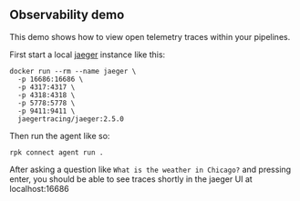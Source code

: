 ## Observability demo

This demo shows how to view open telemetry traces within your pipelines.

First start a local [jaeger] instance like this:

```
docker run --rm --name jaeger \
  -p 16686:16686 \
  -p 4317:4317 \
  -p 4318:4318 \
  -p 5778:5778 \
  -p 9411:9411 \
  jaegertracing/jaeger:2.5.0
```

Then run the agent like so:

```
rpk connect agent run .
```

After asking a question like `What is the weather in Chicago?` and pressing enter,
you should be able to see traces shortly in the jaeger UI at localhost:16686

[jaeger]: https://www.jaegertracing.io/


